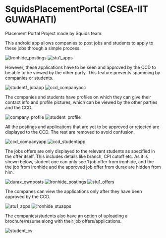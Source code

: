 # SquidsPlacementPortal (CSEA-IIT GUWAHATI)
Placement Portal Project made by Squids team:

This android app allows companies to post jobs and students to apply to these jobs through a simple process.

![Ironhide_postings](https://user-images.githubusercontent.com/53634940/89447769-2f6be600-d774-11ea-8634-9dfb84b1b2e9.jpeg)
![stu1_apps](https://user-images.githubusercontent.com/53634940/89447877-5e825780-d774-11ea-9698-52200405be6d.jpeg)

However, these applications have to be seen and approved by the CCD to be able to be viewed by the other party. This feature prevents spamming by companies or students.

![student1_jobapp](https://user-images.githubusercontent.com/53634940/89448114-bcaf3a80-d774-11ea-993e-e906099a1931.jpeg)
![ccd_companyacc](https://user-images.githubusercontent.com/53634940/89447489-a6ed4580-d773-11ea-8b50-dcc6b0859c32.jpeg)

The companies and students have profiles on which they can give their contact info and profile pictures, which can be viewed by the other parties and the CCD.

![company_profile](https://user-images.githubusercontent.com/53634940/89447664-f9c6fd00-d773-11ea-8a10-c2df93f1feb5.jpeg)
![student_profile](https://user-images.githubusercontent.com/53634940/89448040-a2755c80-d774-11ea-93da-6a092d807c83.jpeg)

All the postings and applications that are yet to be approved or rejected are displayed to the CCD. The rest are removed to avoid confusion.

![ccd_companyapp](https://user-images.githubusercontent.com/53634940/89447553-c5ebd780-d773-11ea-83ea-2621d085bf00.jpeg)
![ccd_studentapp](https://user-images.githubusercontent.com/53634940/89447607-e1ef7900-d773-11ea-9f05-c7c73c99057c.jpeg)

The jobs offers are only displayed to the relevant students as specified in the offer itself. This includes details like branch, CPI cutoff etc.
As it is shown below, student one can only see 1 job offer from ironhide, and the the job from ironhide and the approved job offer from durax are hidden from him.

![durax_ownposts](https://user-images.githubusercontent.com/53634940/89447734-1ebb7000-d774-11ea-9e3b-920613acc8ae.jpeg)
![Ironhide_postings](https://user-images.githubusercontent.com/53634940/89447769-2f6be600-d774-11ea-8634-9dfb84b1b2e9.jpeg)
![stu1_offers](https://user-images.githubusercontent.com/53634940/89454707-baea7480-d77e-11ea-8352-722228eb388d.jpeg)

The companes can view the applications only after they have been approved by the CCD.

![stu1_apps](https://user-images.githubusercontent.com/53634940/89447877-5e825780-d774-11ea-9698-52200405be6d.jpeg) 
![ironhide_stuapps](https://user-images.githubusercontent.com/53634940/89447823-4579a680-d774-11ea-9a5c-55d874f90110.jpeg)

The companies/students also have an option of uploading a brochure/resume along with their job offers/applications. 

![student_cv](https://user-images.githubusercontent.com/53634940/89448001-9093b980-d774-11ea-8bd4-60a5911b17b5.jpeg)

